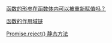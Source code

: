 
[函数的形参在函数体内可以被重新赋值吗？](函数的形参.md)


[函数的作用域链](函数的作用域链.md)

[Promise.reject() 静态方法](./promise/index.md)
